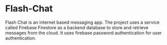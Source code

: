 # Flash-Chat

Flash Chat is an internet based messaging app. The project uses a service called Firebase Firestore as a backend database to store and retrieve messages from the cloud. It uses firebase password authentication for user authentication.
